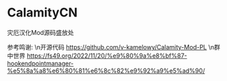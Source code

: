 # CalamityCN
灾厄汉化Mod源码盛放处

参考鸣谢: 
\n开源代码 https://github.com/v-kamelowy/Calamity-Mod-PL
\n群中世界 https://fs49.org/2022/11/20/%e9%80%9a%e8%bf%87-hookendpointmanager-%e5%8a%a8%e6%80%81%e6%8c%82%e9%92%a9%e5%ad%90/
